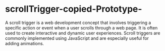 # scrollTrigger-copied-Prototype-
 A scroll trigger is a web development concept that involves triggering a specific action or event when a user 
 scrolls through a web page. It is often used to create interactive and dynamic user experiences. 
 Scroll triggers are commonly implemented using JavaScript and are especially useful for adding animations.



